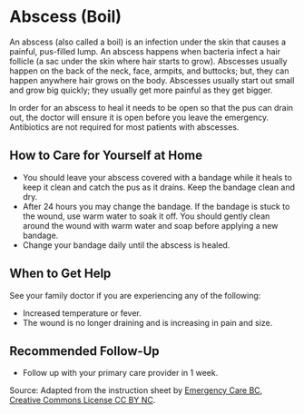 # Abscess (Boil)

An abscess (also called a boil) is an infection under the skin that causes a painful, pus-filled lump. An abscess happens when bacteria infect a hair follicle (a sac under the skin where hair starts to grow). Abscesses usually happen on the back of the neck, face, armpits, and buttocks; but, they can happen anywhere hair grows on the body. Abscesses usually start out small and grow big quickly; they usually get more painful as they get bigger.

In order for an abscess to heal it needs to be open so that the pus can drain out, the doctor will ensure it is open before you leave the emergency. Antibiotics are not required for most patients with abscesses.

## How to Care for Yourself at Home

- You should leave your abscess covered with a bandage while it heals to keep it clean and catch the pus as it drains. Keep the bandage clean and dry.
- After 24 hours you may change the bandage. If the bandage is stuck to the wound, use warm water to soak it off. You should gently clean around the wound with warm water and soap before applying a new bandage.
- Change your bandage daily until the abscess is healed.

## When to Get Help

See your family doctor if you are experiencing any of the following:
- Increased temperature or fever.
- The wound is no longer draining and is increasing in pain and size.

## Recommended Follow-Up

- Follow up with your primary care provider in 1 week.

Source: Adapted from the instruction sheet by [Emergency Care BC](http://www.bcemergencynetwork.ca/clinical_resource/abscess/), [Creative Commons License CC BY NC](https://creativecommons.org/licenses/by-nc/4.0/deed.en).
